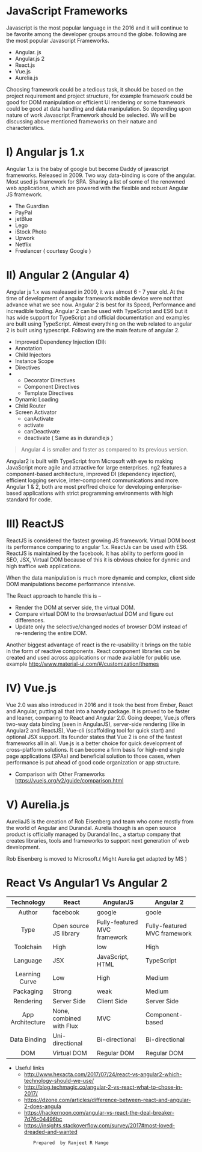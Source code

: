 # JavaScript Frameworks
Javascript is the most popular language in the 2016 and it will continue to be favorite among the developer groups arround the globe.
following are the most popular Javascript Frameworks.
- Angular. js 
- Angular.js 2
- React.js
- Vue.js
-  Aurelia.js

Choosing framework could be a tedious task, it should be based on the project requirement and project structure, for example framework could be good for DOM manipulation or efficient UI rendering or some framework could be good at data handling and data manipulation. So depending upon nature of work Javascript Framework should be selected.
We will be discussing above mentioned frameworks on their nature and characteristics.
# I) Angular js 1.x
Angular 1.x is the baby of google but become Daddy of javascript frameworks.
Released in 2009.
Two way data-binding is core of the angular.
Most used js framework for SPA.
Sharing a list of some of the renowned web applications, which are powered with the flexible and robust Angular JS framework.
- The Guardian
- PayPal
- jetBlue
- Lego
- iStock Photo
- Upwork
- Netflix
- Freelancer
( courtesy Google )

# II) Angular 2 (Angular 4)
Angular js 1.x was realeased in 2009, it was almost 6 - 7 year old. At the time of development of angular framework mobile device were not that advance what we see now.
Angular 2 is best for its Speed, Performance and increadible tooling.
Angular 2 can be used with TypeScript and ES6 but it has wide support for TypeScript and official documentation and examples are built using TypeScript. Almost everything on the web related to angular 2 is built using typescript.
Following are the main feature of angular 2.

- Improved Dependency Injection (DI):
- Annotation
- Child Injectors
- Instance Scope 
- Directives 
- - Decorator Directives 
  - Component Directives
  - Template Directives
- Dynamic Loading
- Child Router
- Screen Activator
   -  canActivate
   - activate
   - canDeactivate
   - deactivate
   ( Same as in durandlejs )

> Angular 4 is smaller and faster as compared to its previous version.

Angular2 is built with TypeScript from Microsoft with eye to making JavaScript more agile and attractive for large enterprises. ng2 features a component-based architecture, improved DI (dependency injection), efficient logging service, inter-component communications and more.
Angular 1 & 2, both are most preffred choice for developing enterprise-based applications with strict programming environments with high standard for code.

# III) ReactJS
ReactJS is considered the fastest growing JS framework. Virtual DOM boost its performance comparing to angular 1.x.
ReactJs can be used with ES6.
ReactJS is maintained by the facebook. It has ability to perform good in SEO, JSX, Virtual DOM because of this it is obvious choice for dynmic and high traffice web applications.

When the data manipulation is much more dynamic and complex, client side DOM manipulations become performance intensive.

The React approach to handle this is –
- Render the DOM at server side, the virtual DOM.
- Compare virtual DOM to the browser/actual DOM and figure out differences.
- Update only the selective/changed nodes of browser DOM instead of re-rendering the entire DOM.

Another biggest advantage of react is the re-usability it brings on the table in the form of reactive components. React component libraries can be created and used across applications or made available for public use.
example http://www.material-ui.com/#/customization/themes

 # IV) Vue.js
 Vue 2.0 was also introduced in 2016 and it took the best from Ember, React and Angular, putting all that into a handy package. It is proved to be faster and leaner, comparing to React and Angular 2.0.
Going deeper, Vue.js offers two-way data binding (seen in AngularJS), server-side rendering (like in Angular2 and ReactJS), Vue-cli (scaffolding tool for quick start) and optional JSX support. Its founder states that Vue 2 is one of the fastest frameworks all in all.
Vue.js is a better choice for quick development of cross-platform solutions. It can become a firm basis for high-end single page applications (SPAs) and beneficial solution to those cases, when performance is put ahead of good code organization or app structure.
 - Comparison with Other Frameworks https://vuejs.org/v2/guide/comparison.html

# V)  Aurelia.js
AureliaJS is the creation of Rob Eisenberg and team who come mostly from the world of Angular and Durandal. Aurelia though is an open source product is officially managed by Durandal Inc., a startup company that creates libraries, tools and frameworks to support next generation of web development.

Rob Eisenberg is moved to Microsoft.( Might Aurelia get adapted by MS )

# React Vs Angular1 Vs Angular 2

| Technology 	|  React 	| AngularJS  	|  Angular 2 	|
|:------:	|---	|---	|---	|
|    Author     	|   facebook	| google   	| goole   	|
|   Type     	|   Open source JS library	|  Fully-featured MVC framework 	| Fully-featured MVC framework  	|
|   Toolchain     	|   High	|  low 	|  High 	|
|     Language   	|   JSX	|   JavaScript, HTML	| TypeScript  	|
| Learning Curve       	| Low  	|  High 	|   Medium	|
|  Packaging      	|  Strong 	|  weak 	|  Medium 	|
|  Rendering      	| Server Side	  	|  Client Side	 	|  Server Side	 	|
|      App Architecture  	|  None, combined with Flux 	|  MVC 	|  Component-based 	|
|   Data Binding     	|  Uni-directional 	|  Bi-directional	 	|  Bi-directional	 	|
|  DOM      	|  Virtual DOM 	|   Regular DOM	|   Regular DOM	|


- Useful links
   - http://www.hexacta.com/2017/07/24/react-vs-angular2-which-technology-should-we-use/
    - http://blog.techmagic.co/angular-2-vs-react-what-to-chose-in-2017/
    - https://dzone.com/articles/difference-between-react-and-angular-2-does-angula
    - https://hackernoon.com/angular-vs-react-the-deal-breaker-7d76c04496bc
    - https://insights.stackoverflow.com/survey/2017#most-loved-dreaded-and-wanted




```sh
          Prepared  by Ranjeet R Hange
```
